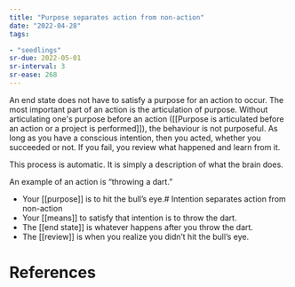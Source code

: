 ```yaml
---
title: "Purpose separates action from non-action"
date: "2022-04-28"
tags:

- "seedlings"
sr-due: 2022-05-01
sr-interval: 3
sr-ease: 268
---
```


An end state does not have to satisfy a purpose for an action to occur. The most important part of an action is the articulation of purpose. Without articulating one's purpose before an action ([[Purpose is articulated before an action or a project is performed]]), the behaviour is not purposeful. As long as you have a conscious intention, then you acted, whether you succeeded or not. If you fail, you review what happened and learn from it.

This process is automatic. It is simply a description of what the brain does.

An example of an action is “throwing a dart.”

- Your [[purpose]] is to hit the bull’s eye.# Intention separates action from non-action
- Your [[means]] to satisfy that intention is to throw the dart.
- The [[end state]] is whatever happens after you throw the dart.
- The [[review]] is when you realize you didn’t hit the bull’s eye.

# References
